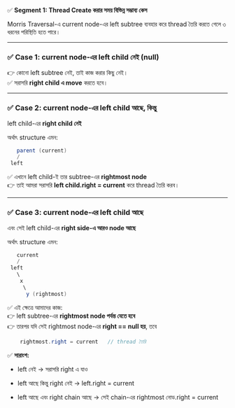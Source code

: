 ✅ **Segment 1: Thread Create করার সময় বিভিন্ন সম্ভাব্য কেস**

Morris Traversal-এ current node-এর left subtree ব্যবহার করে thread তৈরি করতে গেলে ৩ ধরনের পরিস্থিতি হতে পারে।

---

### ✅ Case 1: current node-এর **left child নেই (null)**

👉 কোনো left subtree নেই, তাই কাজ করার কিছু নেই।  
✅ সরাসরি **right child এ move** করতে হবে।

---

### ✅ Case 2: current node-এর **left child আছে**, কিন্তু

left child-এর **right child নেই**

অর্থাৎ structure এমন:
```java 
   parent (current)
   /
 left

```

✅ এখানে left child-ই তার subtree-এর **rightmost node**  
👉 তাই আমরা সরাসরি **left child.right = current** করে thread তৈরি করব।

---

### ✅ Case 3: current node-এর **left child আছে**

এবং সেই left child-এর **right side-এ আরও node আছে**

অর্থাৎ structure এমন:
```java 
   current
   /
 left
   \
    x
     \
      y (rightmost)

```

✅ এই ক্ষেত্রে আমাদের কাজ:  
👉 left subtree-এর **rightmost node পর্যন্ত যেতে হবে**  
👉 তারপর যদি সেই rightmost node-এর **right == null হয়**, তবে

```java 
	rightmost.right = current   // thread তৈরি
```

✅ **সারাংশ:**

- left নেই → সরাসরি right এ যাও
    
- left আছে কিন্তু right নেই → left.right = current
    
- left আছে এবং right chain আছে → সেই chain-এর rightmost নোড.right = current

